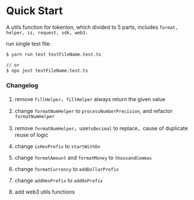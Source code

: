 # Quick Start

A utils function for tokenlon, which divided to 5 parts, includes `format, helper, is, request, sdk, web3.`

run single test file:

```bash
$ yarn run test testFileName.test.ts

// or
$ npx jest testFileName.test.ts
```

### Changelog

1. remove `fillHelper`，`fillHelper` always return the given value

2. change `formatNumHelper` to `processNumberPrecision`, and refactor `formatNumHelper`

3. remove `formatNumHelper`，use`toDecimal` to replace，cause of duplicate reuse of logic

4. change `isHexPrefix` to `startWithOx`

5. change `formatAmount` and `formatMoney` to `thousandCommas`

6. change `formatCurrency` to `addDollarPrefix`

7. change `addHexPrefix` to `add0xPrefix`

8. add web3 utils functions
